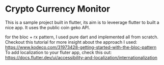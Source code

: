 # Crypto Currency Monitor
This is a sample project built in flutter, its aim is to leveerage flutter to built a nice app.
It uses the public coin geko API.

for the bloc + rx pattern, I used pure dart and implemented all from scratch.
Checkout this tutorial for more insight about the approach I used: https://www.kodeco.com/31973428-getting-started-with-the-bloc-pattern 
To add localization to your fluter app, check this out: https://docs.flutter.dev/ui/accessibility-and-localization/internationalization

